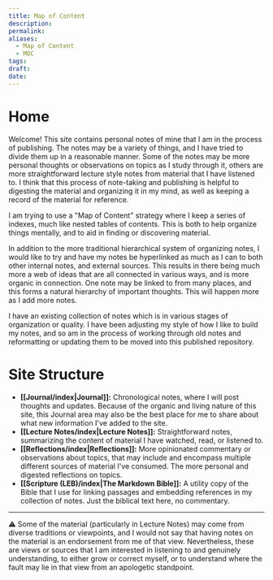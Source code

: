 ```yaml
---
title: Map of Content
description: 
permalink: 
aliases:
  - Map of Content
  - MOC
tags: 
draft: 
date:
---
```

# Home

Welcome! This site contains personal notes of mine that I am in the process of publishing. The notes may be a variety of things, and I have tried to divide them up in a reasonable manner. Some of the notes may be more personal thoughts or observations on topics as I study through it, others are more straightforward lecture style notes from material that I have listened to. I think that this process of note-taking and publishing is helpful to digesting the material and organizing it in my mind, as well as keeping a record of the material for reference.

I am trying to use a "Map of Content" strategy where I keep a series of indexes, much like nested tables of contents. This is both to help organize things mentally, and to aid in finding or discovering material.

In addition to the more traditional hierarchical system of organizing notes, I would like to try and have my notes be hyperlinked as much as I can to both other internal notes, and external sources. This results in there being much more a web of ideas that are all connected in various ways, and is more organic in connection. One note may be linked to from many places, and this forms a natural hierarchy of important thoughts. This will happen more as I add more notes. 

I have an existing collection of notes which is in various stages of organization or quality. I have been adjusting my style of how I like to build my notes, and so am in the process of working through old notes and reformatting or updating them to be moved into this published repository.

# Site Structure

- **[[Journal/index|Journal]]:** Chronological notes, where I will post thoughts and updates. Because of the organic and living nature of this site, this Journal area may also be the best place for me to share about what new information I've added to the site.
- **[[Lecture Notes/index|Lecture Notes]]:** Straightforward notes, summarizing the content of material I have watched, read, or listened to.
- **[[Reflections/index|Reflections]]:** More opinionated commentary or observations about topics, that may include and encompass multiple different sources of material I've consumed. The more personal and digested reflections on topics.
- **[[Scripture (LEB)/index|The Markdown Bible]]:** A utility copy of the Bible that I use for linking passages and embedding references in my collection of notes. Just the biblical text here, no commentary.

---

⚠️ Some of the material (particularly in Lecture Notes) may come from diverse traditions or viewpoints, and I would not say that having notes on the material is an endorsement from me of that view. Nevertheless, these are views or sources that I am interested in listening to and genuinely understanding, to either grow or correct myself, or to understand where the fault may lie in that view from an apologetic standpoint.